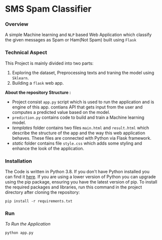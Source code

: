 # SMS Spam Classifier 

### Overview

A simple Machine learning and `NLP` based Web Application which classify the given messages as Spam or Ham(Not Spam) built using `Flask`

### Technical Aspect
 
 This Project is mainly divided into two parts:
 
 1. Exploring the dataset, Preprocessing texts and traning the model using `Sklearn`.
 2. Building a `flask` web app.

**About the repository Structure :**

- Project consist `app.py` script which is used to run the application and is engine of this app. contians API that gets input from the user and computes a predicted value based on the model.
- `prediction.py` contains code to build and train a Machine learning model.
- *templates* folder contains two files `main.html` and `result.html` which describe the structure of the app and the way this web application behaves. These files are connected with Python via Flask framework.  
- *static* folder contains file `style.css` which adds some styling and enhance the look of the application. 


### Installation

The Code is written in Python 3.8. If you don't have Python installed you can find it [here](https://www.python.org/downloads/). If you are using a lower version of Python you can upgrade using the pip package, ensuring you have the latest version of pip. To install the required packages and libraries, run this command in the project directory after cloning the repository:

```
pip install -r requirements.txt 
```


### Run 

*To Run the Application*

```
python app.py
```
